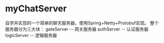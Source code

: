 # myChatServer
自学并实现的一个简单的聊天服务器。使用Spring+Netty+Protobuf实现。
整个服务器分为三大块：
gateServer -- 网关服务器
authServer -- 认证服务器
logicServer -- 逻辑服务器

